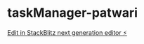 # taskManager-patwari

[Edit in StackBlitz next generation editor ⚡️](https://stackblitz.com/~/github.com/magzetic/taskManager-patwari)